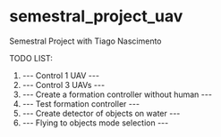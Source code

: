 # semestral_project_uav
Semestral Project with Tiago Nascimento

TODO LIST:

1) --- Control 1 UAV ---
2) --- Control 3 UAVs ---
3) --- Create a formation controller without human ---
4) --- Test formation controller ---
5) --- Create detector of objects on water ---
6) --- Flying to objects mode selection ---
